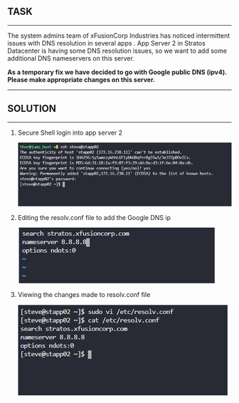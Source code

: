 ## TASK

---

The system admins team of xFusionCorp Industries has noticed intermittent issues with DNS resolution in several apps . App Server 2 in Stratos Datacenter is having some DNS resolution issues, so we want to add some additional DNS nameservers on this server.

**As a temporary fix we have decided to go with Google public DNS (ipv4). Please make appropriate changes on this server.**

---

## SOLUTION

---

1. Secure Shell login into app server 2

   ![login](image/ssh-login.jpg)

2. Editing the resolv.conf file to add the Google DNS ip

   ![google-ip](image/edit-conf-file.jpg)

3. Viewing the changes made to resolv.conf file

   ![changes](image/conf-changes.jpg)
